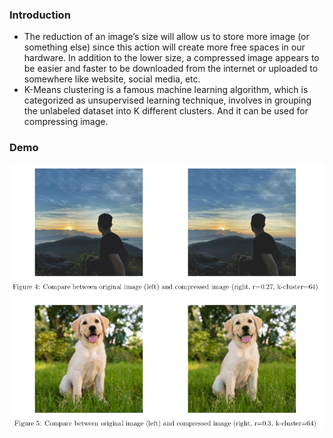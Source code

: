 ### Introduction
- The reduction of an image’s size will allow us to store more image (or something else) since this action will create more free spaces in our hardware. In addition to the lower size, a compressed image appears to be easier and faster to be downloaded from the internet or uploaded to somewhere like website, social media, etc.
- K-Means clustering is a famous machine learning algorithm, which is categorized as unsupervised learning technique, involves in grouping the unlabeled dataset into K different clusters. And it can be used for compressing image.

### Demo
<p align="center">
    <img src="/images/demo.png">
